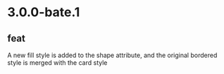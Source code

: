 # 3.0.0-bate.1

## feat

A new fill style is added to the shape attribute, and the original bordered style is merged with the card style